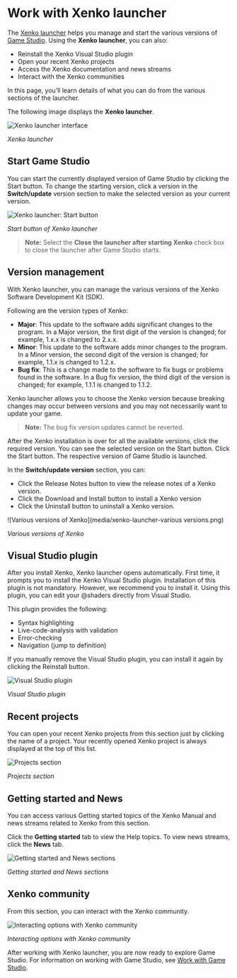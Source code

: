 # Work with Xenko launcher

The [Xenko launcher](xref:xenko-launcher) helps you manage and start the various versions of [Game Studio](xref:game-studio). Using the **Xenko launcher**, you can also:

 * Reinstall the Xenko Visual Studio plugin
 * Open your recent Xenko projects
 * Access the Xenko documentation and news streams
 * Interact with the Xenko communities

In this page, you’ll learn details of what you can do from the various sections of the launcher.

The following image displays the **Xenko launcher**.

![Xenko launcher interface](media/xenko-launcher-interface.png)

_Xenko launcher_


## Start Game Studio

You can start the currently displayed version of Game Studio by clicking the Start button. To change the starting version, click a version in the **Switch/update** version section to make the selected version as your current version.

![Xenko launcher: Start button](media/xenko-launcher-start-button.png)

_Start button of Xenko launcher_

>**Note:** Select the **Close the launcher after starting Xenko** check box to close the launcher after Game Studio starts. 


## Version management

With Xenko launcher, you can manage the various versions of the Xenko Software Development Kit (SDK).

Following are the version types of Xenko:

 * **Major**: This update to the software adds significant changes to the program. In a Major version, the first digit of the version is changed; for example, 1.x.x is changed to 2.x.x.
 * **Minor**: This update to the software adds minor changes to the program. In a Minor version, the second digit of the version is changed; for example, 1.1.x is changed to 1.2.x.
 * **Bug fix**: This is a change made to the software to fix bugs or problems found in the software. In a Bug fix version, the third digit of the version is changed; for example, 1.1.1 is changed to 1.1.2.

Xenko launcher allows you to choose the Xenko version because breaking changes may occur between versions and you may not necessarily want to update your game.

>**Note:** The bug fix version updates cannot be reverted.

After the Xenko installation is over for all the available versions, click the required version. You can see the selected version on the Start button. Click the Start button. The respective version of Game Studio is launched.

In the **Switch/update version** section, you can:

 * Click the Release Notes button to view the release notes of a Xenko  version.
 * Click the Download and Install button to install a Xenko version
 * Click the Uninstall button to uninstall a Xenko version.
 

![Various versions of Xenko](media/xenko-launcher-various versions.png)

_Various versions of Xenko_


## Visual Studio plugin

After you install Xenko, Xenko launcher opens automatically. First time, it prompts you to install the Xenko Visual Studio plugin. Installation of this plugin is not mandatory. However, we recommend you to install it. Using this plugin, you can edit your @shaders directly from Visual Studio.

This plugin provides the following:

 * Syntax highlighting
 * Live-code-analysis with validation
 * Error-checking
 * Navigation (jump to definition)

 If you manually remove the Visual Studio plugin, you can install it again by clicking the Reinstall button.

![Visual Studio plugin](media/xenko-launcher-visual-studio-plugin.png)

_Visual Studio plugin_


## Recent projects

You can open your recent Xenko projects from this section just by clicking the name of a project. Your recently opened Xenko project is always displayed at the top of this list.

![Projects section](media/xenko-launcher-projects-section.png)

_Projects section_



## Getting started and News

You can access various Getting started topics of the Xenko Manual and news streams related to Xenko from this section.

Click the **Getting started** tab to view the Help topics. To view news streams, click the **News** tab.

![Getting started and News sections](media/xenko-launcher-getting-started-news.png)

_Getting started and News sections_


## Xenko community

From this section, you can interact with the Xenko community.

![Interacting options with Xenko community](media/xenko-launcher-interacting-options.png)

_Interacting options with Xenko community_
 
After working with Xenko launcher, you are now ready to explore Game Studio. For information on working with Game Studio, see [Work with Game Studio](work-with-xenko-studio.md).




	
